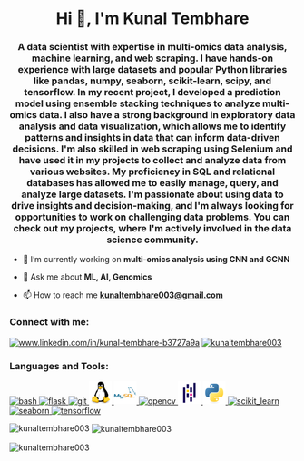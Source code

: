 <h1 align="center">Hi 👋, I'm Kunal Tembhare</h1>
<h3 align="center">A data scientist with expertise in multi-omics data analysis, machine learning, and web scraping. I have hands-on experience with large datasets and popular Python libraries like pandas, numpy, seaborn, scikit-learn, scipy, and tensorflow. In my recent project, I developed a prediction model using ensemble stacking techniques to analyze multi-omics data. I also have a strong background in exploratory data analysis and data visualization, which allows me to identify patterns and insights in data that can inform data-driven decisions. I'm also skilled in web scraping using Selenium and have used it in my projects to collect and analyze data from various websites. My proficiency in SQL and relational databases has allowed me to easily manage, query, and analyze large datasets. I'm passionate about using data to drive insights and decision-making, and I'm always looking for opportunities to work on challenging data problems. You can check out my projects, where I'm actively involved in the data science community.</h3>

- 🔭 I’m currently working on **multi-omics analysis using CNN and GCNN**

- 💬 Ask me about **ML, AI, Genomics**

- 📫 How to reach me **kunaltembhare003@gmail.com**

<h3 align="left">Connect with me:</h3>
<p align="left">
<a href="https://linkedin.com/in/www.linkedin.com/in/kunal-tembhare-b3727a9a" target="blank"><img align="center" src="https://raw.githubusercontent.com/rahuldkjain/github-profile-readme-generator/master/src/images/icons/Social/linked-in-alt.svg" alt="www.linkedin.com/in/kunal-tembhare-b3727a9a" height="30" width="40" /></a>
<a href="https://www.hackerrank.com/kunaltembhare003" target="blank"><img align="center" src="https://raw.githubusercontent.com/rahuldkjain/github-profile-readme-generator/master/src/images/icons/Social/hackerrank.svg" alt="kunaltembhare003" height="30" width="40" /></a>
</p>

<h3 align="left">Languages and Tools:</h3>
<p align="left"> <a href="https://www.gnu.org/software/bash/" target="_blank" rel="noreferrer"> <img src="https://www.vectorlogo.zone/logos/gnu_bash/gnu_bash-icon.svg" alt="bash" width="40" height="40"/> </a> <a href="https://flask.palletsprojects.com/" target="_blank" rel="noreferrer"> <img src="https://www.vectorlogo.zone/logos/pocoo_flask/pocoo_flask-icon.svg" alt="flask" width="40" height="40"/> </a> <a href="https://git-scm.com/" target="_blank" rel="noreferrer"> <img src="https://www.vectorlogo.zone/logos/git-scm/git-scm-icon.svg" alt="git" width="40" height="40"/> </a> <a href="https://www.linux.org/" target="_blank" rel="noreferrer"> <img src="https://raw.githubusercontent.com/devicons/devicon/master/icons/linux/linux-original.svg" alt="linux" width="40" height="40"/> </a> <a href="https://www.mysql.com/" target="_blank" rel="noreferrer"> <img src="https://raw.githubusercontent.com/devicons/devicon/master/icons/mysql/mysql-original-wordmark.svg" alt="mysql" width="40" height="40"/> </a> <a href="https://opencv.org/" target="_blank" rel="noreferrer"> <img src="https://www.vectorlogo.zone/logos/opencv/opencv-icon.svg" alt="opencv" width="40" height="40"/> </a> <a href="https://pandas.pydata.org/" target="_blank" rel="noreferrer"> <img src="https://raw.githubusercontent.com/devicons/devicon/2ae2a900d2f041da66e950e4d48052658d850630/icons/pandas/pandas-original.svg" alt="pandas" width="40" height="40"/> </a> <a href="https://www.python.org" target="_blank" rel="noreferrer"> <img src="https://raw.githubusercontent.com/devicons/devicon/master/icons/python/python-original.svg" alt="python" width="40" height="40"/> </a> <a href="https://scikit-learn.org/" target="_blank" rel="noreferrer"> <img src="https://upload.wikimedia.org/wikipedia/commons/0/05/Scikit_learn_logo_small.svg" alt="scikit_learn" width="40" height="40"/> </a> <a href="https://seaborn.pydata.org/" target="_blank" rel="noreferrer"> <img src="https://seaborn.pydata.org/_images/logo-mark-lightbg.svg" alt="seaborn" width="40" height="40"/> </a> <a href="https://www.tensorflow.org" target="_blank" rel="noreferrer"> <img src="https://www.vectorlogo.zone/logos/tensorflow/tensorflow-icon.svg" alt="tensorflow" width="40" height="40"/> </a> </p>

<p><img align="left" src="https://github-readme-stats.vercel.app/api/top-langs?username=kunaltembhare003&show_icons=true&locale=en&layout=compact" alt="kunaltembhare003" /></p>

<p>&nbsp;<img align="center" src="https://github-readme-stats.vercel.app/api?username=kunaltembhare003&show_icons=true&locale=en" alt="kunaltembhare003" /></p>

<p><img align="center" src="https://github-readme-streak-stats.herokuapp.com/?user=kunaltembhare003&" alt="kunaltembhare003" /></p>
